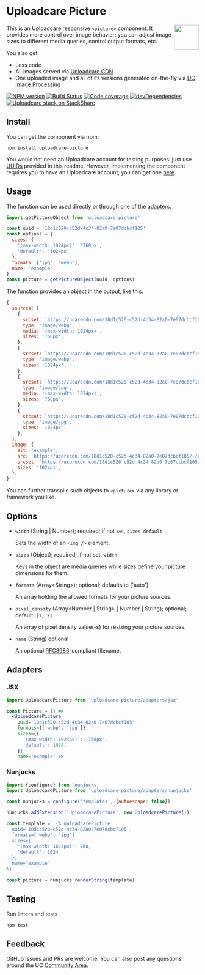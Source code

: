 # Uploadcare Picture

<a href="https://uploadcare.com/?utm_source=github&utm_campaign=uploadcare-picture">
    <img align="right" width="64" height="64"
         src="https://ucarecdn.com/2f4864b7-ed0e-4411-965b-8148623aa680/uploadcare-logo-mark.svg"
         alt="">
</a>

This is an Uploadcare responsive `<picture>` component. It provides
more control over image behavior: you can adjust image sizes to different
media queries, control output formats, etc.

You also get:

* Less code
* All images served via [Uploadcare CDN](https://uploadcare.com/docs/delivery/)
* One uploaded image and all of its versions generated on-the-fly
  via [UC Image Processing](https://uploadcare.com/features/image_processing)

[![NPM version][npm-img]][npm-url] [![Build Status][travis-img]][travis-url]
 [![Code coverage][codecov-img]][codecov-url] [![devDependencies][devDependencies-img]][devDependencies-url]
 [![Uploadcare stack on StackShare][stack-img]][stack-url]

[npm-img]: http://img.shields.io/npm/v/uploadcare-picture.svg
[npm-url]: https://www.npmjs.org/package/uploadcare-picture
[travis-img]: https://api.travis-ci.org/uploadcare/uploadcare-picture.svg?branch=master
[travis-url]: https://travis-ci.org/uploadcare/uploadcare-picture
[stack-img]: https://img.shields.io/badge/tech-stack-0690fa.svg?style=flat
[stack-url]: https://stackshare.io/uploadcare/stacks/
[codecov-img]: https://codecov.io/gh/uploadcare/uploadcare-picture/branch/master/graph/badge.svg
[codecov-url]: https://codecov.io/gh/uploadcare/uploadcare-picture
[devDependencies-img]: https://david-dm.org/uploadcare/uploadcare-picture/dev-status.svg
[devDependencies-url]: https://david-dm.org/uploadcare/uploadcare-picture

## Install

You can get the component via npm:

```
npm install uploadcare-picture
```

You would not need an Uploadcare account for testing
purposes: just use [UUIDs](https://uploadcare.com/docs/concepts/#cdn)
provided in this readme.
However, implementing the component requires
you to have an Uploadcare account; you can get one
[here](https://uploadcare.com/accounts/signup/).

## Usage

The function can be used directly or through
one of the [adapters](#adapters).

```js
import getPictureObject from 'uploadcare-picture'

const uuid = '18d1c520-c52d-4c34-82a0-7e07dcbcf105'
const options = {
  sizes: {
    '(max-width: 1024px)': '768px',
    'default': '1024px'
  },
  formats: ['jpg', 'webp'],
  name: 'example'
}
const picture = getPictureObject(uuid, options)
```

The function provides an object in the output, like this:

```js
{
  sources: [
    {
      srcset: `https://ucarecdn.com/18d1c520-c52d-4c34-82a0-7e07dcbcf105/-/resize/768x/-/format/webp/example.webp 1x, https://ucarecdn.com/18d1c520-c52d-4c34-82a0-7e07dcbcf105/-/resize/1536x/-/format/webp/example.webp 2x`,
      type: 'image/webp',
      media: '(max-width: 1024px)',
      sizes: '768px',
    },
    {
      srcset: `https://ucarecdn.com/18d1c520-c52d-4c34-82a0-7e07dcbcf105/-/resize/1024x/-/format/webp/example.webp 1x, https://ucarecdn.com/18d1c520-c52d-4c34-82a0-7e07dcbcf105/-/resize/2048x/-/format/webp/example.webp 2x`,
      type: 'image/webp',
      sizes: '1024px',
    },
    {
      srcset: `https://ucarecdn.com/18d1c520-c52d-4c34-82a0-7e07dcbcf105/-/resize/768x/-/format/jpg/example.jpg 1x, https://ucarecdn.com/18d1c520-c52d-4c34-82a0-7e07dcbcf105/-/resize/1536x/-/format/jpg/example.jpg 2x`,
      type: 'image/jpg',
      media: '(max-width: 1024px)',
      sizes: '768px',
    },
    {
      srcset: `https://ucarecdn.com/18d1c520-c52d-4c34-82a0-7e07dcbcf105/-/resize/1024x/-/format/jpg/example.jpg 1x, https://ucarecdn.com/18d1c520-c52d-4c34-82a0-7e07dcbcf105/-/resize/2048x/-/format/jpg/example.jpg 2x`,
      type: 'image/jpg',
      sizes: '1024px',
    },
  ],
  image: {
    alt: 'example',
    src: `https://ucarecdn.com/18d1c520-c52d-4c34-82a0-7e07dcbcf105/-/resize/1024x/-/format/auto/example`,
    srcset: `https://ucarecdn.com/18d1c520-c52d-4c34-82a0-7e07dcbcf105/-/resize/2048x/-/format/auto/example 2x`,
    sizes: '1024px',
  },
}
```

You can further transpile such objects to `<picture>` via any library
or framework you like.

## Options

- `width` (String | Number); required; if not set, `sizes.default`

  Sets the width of an `<img />` element.

- `sizes` (Object); required; if not set, `width`

  Keys in the object are media queries while sizes define your picture dimensions for them.

- `formats` (Array&lt;String&gt;); optional; defaults to ['auto']

  An array holding the allowed formats for your picture sources.

- `pixel_density` (Array&lt;Number | String&gt; | Number | String); optional; default, `[1, 2]`

  An array of pixel density value(-s) for resizing your picture sources.
  
- `name` (String) optional

  An optional [RFC3986](https://tools.ietf.org/html/rfc3986#section-3.3)-compliant filename.

## Adapters

### JSX

```jsx
import UploadcarePicture from 'uploadcare-picture/adapters/jsx'

const Picture = () =>
  <UploadcarePicture
    uuid='18d1c520-c52d-4c34-82a0-7e07dcbcf105'
    formats={['webp', 'jpg']}
    sizes={{
      '(max-width: 1024px)': '768px',
      'default': 1024,
    }}
    name='example' />
```

### Nunjucks

```js
import {configure} from 'nunjucks'
import UploadcarePicture from 'uploadcare-picture/adapters/nunjucks'

const nunjucks = configure('templates', {autoescape: false})

nunjucks.addExtension('UploadcarePicture', new UploadcarePicture())

const template = `{% uploadcarePicture
  uuid='18d1c520-c52d-4c34-82a0-7e07dcbcf105',
  formats=['webp', 'jpg'],
  sizes={
    '(max-width: 1024px)': 768,
    'default': 1024
  },
  name='example'
%}`

const picture = nunjucks.renderString(template)
```

## Testing

Run linters and tests

```
npm test
```

## Feedback

GitHub issues and PRs are welcome. You can also post any questions
around the UC [Community Area](https://community.uploadcare.com/).
